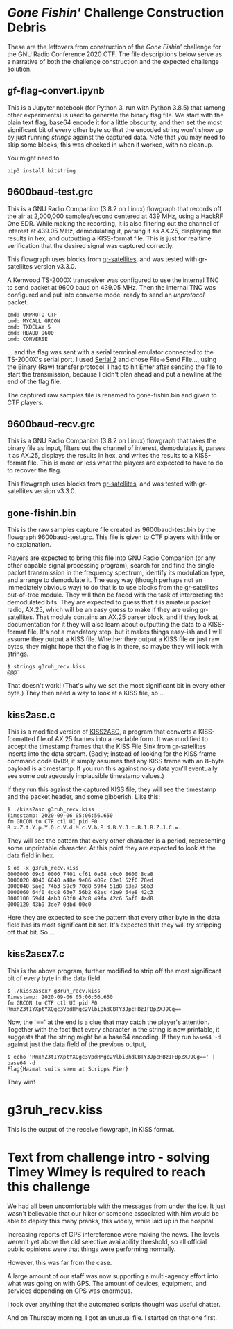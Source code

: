 # _Gone Fishin'_ Challenge Construction Debris

These are the leftovers from construction of the _Gone Fishin'_ challenge for the GNU Radio Conference 2020 CTF. The file descriptions below serve as a narrative of both the challenge construction and the expected challenge solution.

## gf-flag-convert.ipynb

This is a Jupyter notebook (for Python 3, run with Python 3.8.5) that (among other experiments) is used to generate the binary flag file. We start with the plain text flag, base64 encode it for a little obscurity, and then set the most significant bit of every other byte so that the encoded string won't show up by just running _strings_ against the captured data. Note that you may need to skip some blocks; this was checked in when it worked, with no cleanup.

You might need to
```
pip3 install bitstring
```

## 9600baud-test.grc

This is a GNU Radio Companion (3.8.2 on Linux) flowgraph that records off the air at 2,000,000 samples/second centered at 439 MHz, using a HackRF One SDR. While making the recording, it is also filtering out the channel of interest at 439.05 MHz, demodulating it, parsing it as AX.25, displaying the results in hex, and outputting a KISS-format file. This is just for realtime verification that the desired signal was captured correctly.

This flowgraph uses blocks from [gr-satellites](https://github.com/daniestevez/gr-satellites/), and was tested with gr-satellites version v3.3.0.

A Kenwood TS-2000X transceiver was configured to use the internal TNC to send packet at 9600 baud on 439.05 MHz. Then the internal TNC was configured and put into converse mode, ready to send an _unprotocol_ packet.

```
cmd: UNPROTO CTF
cmd: MYCALL GRCON
cmd: TXDELAY 5
cmd: HBAUD 9600
cmd: CONVERSE
```
... and the flag was sent with a serial terminal emulator connected to the TS-2000X's serial port. I used [Serial 2](https://www.decisivetactics.com/products/serial/) and chose File->Send File..., using the Binary (Raw) transfer protocol. I had to hit Enter after sending the file to start the transmission, because I didn't plan ahead and put a newline at the end of the flag file.

The captured raw samples file is renamed to gone-fishin.bin and given to CTF players.

## 9600baud-recv.grc

This is a GNU Radio Companion (3.8.2 on Linux) flowgraph that takes the binary file as input, filters out the channel of interest, demodulates it, parses it as AX.25, displays the results in hex, and writes the results to a KISS-format file. This is more or less what the players are expected to have to do to recover the flag.

This flowgraph uses blocks from [gr-satellites](https://github.com/daniestevez/gr-satellites/), and was tested with gr-satellites version v3.3.0.

## gone-fishin.bin

This is the raw samples capture file created as 9600baud-test.bin by the flowgraph 9600baud-test.grc. This file is given to CTF players with little or no explanation.

Players are expected to bring this file into GNU Radio Companion (or any other capable signal processing program), search for and find the single packet transmission in the frequency spectrum, identify its modulation type, and arrange to demodulate it. The easy way (though perhaps not an immediately obvious way) to do that is to use blocks from the gr-satellites out-of-tree module. They will then be faced with the task of interpreting the demodulated bits. They are expected to guess that it is amateur packet radio, AX.25, which will be an easy guess to make if they are using gr-satellites. That module contains an AX.25 parser block, and if they look at documentation for it they will also learn about outputting the data to a KISS-format file. It's not a mandatory step, but it makes things easy-ish and I will assume they output a KISS file. Whether they output a KISS file or just raw bytes, they might hope that the flag is in there, so maybe they will look with strings.
```
$ strings g3ruh_recv.kiss 
@@@`
```

That doesn't work! (That's why we set the most significant bit in every other byte.) They then need a way to look at a KISS file, so ...

## kiss2asc.c

This is a modified version of [KISS2ASC](https://www.mustbeart.com/software/kiss2asc.html), a program that converts a KISS-formatted file of AX.25 frames into a readable form. It was modified to accept the timestamp frames that the KISS File Sink from gr-satellites inserts into the data stream. (Badly; instead of looking for the KISS frame command code 0x09, it simply assumes that any KISS frame with an 8-byte payload is a timestamp. If you run this against noisy data you'll eventually see some outrageously implausible timestamp values.)

If they run this against the captured KISS file, they will see the timestamp and the packet header, and some gibberish. Like this:
```
$ ./kiss2asc g3ruh_recv.kiss 
Timestamp: 2020-09-06 05:06:56.650
fm GRCON to CTF ctl UI pid F0
R.x.Z.t.Y.p.Y.Q.c.V.d.M.c.V.b.B.d.B.Y.J.c.B.I.B.Z.J.C.=.

```

They will see the pattern that every other character is a period, representing some unprintable character. At this point they are expected to look at the data field in hex.

```
$ od -x g3ruh_recv.kiss 
0000000 09c0 0000 7401 cf61 0a68 c0c0 8600 8ca8
0000020 4040 6040 a48e 9e86 409c 03e1 52f0 78ed
0000040 5ae8 74b3 59c9 70d8 59f4 51d8 63e7 56b3
0000060 64f0 4dc8 63e7 56b2 62ec 42e9 64e8 42c3
0000100 59d4 4ab3 63f0 42c8 49fa 42c6 5af0 4ad8
0000120 43b9 3de7 0dbd 00c0
```

Here they are expected to see the pattern that every other byte in the data field has its most significant bit set. It's expected that they will try stripping off that bit. So ...

## kiss2ascx7.c

This is the above program, further modified to strip off the most significant bit of every byte in the data field.

```
$ ./kiss2ascx7 g3ruh_recv.kiss 
Timestamp: 2020-09-06 05:06:56.650
fm GRCON to CTF ctl UI pid F0
RmxhZ3tIYXptYXQgc3VpdHMgc2VlbiBhdCBTY3JpcHBzIFBpZXJ9Cg==
```

Now, the '==' at the end is a clue that may catch the player's attention. Together with the fact that every character in the string is now printable, it suggests that the string might be a base64 encoding. If they run ```base64 -d``` against just the data field of the previous output, 

```
$ echo 'RmxhZ3tIYXptYXQgc3VpdHMgc2VlbiBhdCBTY3JpcHBzIFBpZXJ9Cg==' | base64 -d
Flag{Hazmat suits seen at Scripps Pier}
```

They win!

# g3ruh_recv.kiss

This is the output of the receive flowgraph, in KISS format.

# Text from challenge intro - solving Timey Wimey is required to reach this challenge

We had all been uncomfortable with the messages from under the ice. It just wasn't believable that our hiker or someone associated with him would be able to deploy this many pranks, this widely, while laid up in the hospital. 

Increasing reports of GPS intereference were making the news. The levels weren't yet above the old selective availability threshold, so all official public opinions were that things were performing normally. 

However, this was far from the case. 

A large amount of our staff was now supporting a multi-agency effort into what was going on with GPS. The amount of devices, equipment, and services depending on GPS was enormous. 

I took over anything that the automated scripts thought was useful chatter. 

And on Thursday morning, I got an unusual file. I started on that one first. 
